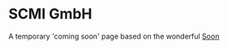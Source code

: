 # SCMI GmbH

A temporary 'coming soon' page based on the wonderful [Soon](https://github.com/YJPL/soon/)
